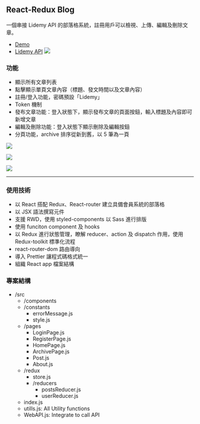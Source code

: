 ## React-Redux Blog
一個串接 Lidemy API 的部落格系統，註冊用戶可以檢視、上傳、編輯及刪除文章。
- [Demo](https://zoeaeen13.github.io/lidemy-week24-redux-blog/#/)
- [Lidemy API](https://github.com/Lidemy/lidemy-student-json-api-server)
![](https://i.imgur.com/WFnDbxX.gif)



### 功能
- 顯示所有文章列表
- 點擊顯示單頁文章內容（標題、發文時間以及文章內容）
- 註冊/登入功能，密碼預設「Lidemy」
- Token 機制
- 發布文章功能：登入狀態下，顯示發布文章的頁面按鈕，輸入標題及內容即可新增文章
- 編輯及刪除功能：登入狀態下顯示刪除及編輯按鈕
- 分頁功能，archive 排序從新到舊，以 5 筆為一頁

![](https://i.imgur.com/pFBBXTI.jpg)

![](https://i.imgur.com/HJNrABu.jpg)

![](https://i.imgur.com/8IckzGK.jpg)

---

### 使用技術
- 以 React 搭配 Redux、React-router 建立具備會員系統的部落格
- 以 JSX 語法撰寫元件
- 支援 RWD，使用 styled-components 以 Sass 進行排版
- 使用 funciton component 及 hooks
- 以 Redux 進行狀態管理，瞭解 reducer、action 及 dispatch 作用，使用 Redux-toolkit 標準化流程
- react-router-dom 路由導向
- 導入 Prettier 讓程式碼格式統一
- 組織 React app 檔案結構


### 專案結構
- /src
    - /components
    - /constants
        - errorMessage.js
        - style.js
    - /pages
        - LoginPage.js
        - RegisterPage.js
        - HomePage.js
        - ArchivePage.js
        - Post.js
        - About.js
    - /redux
        - store.js
        - /reducers 
            - postsReducer.js
            - userReducer.js
    - index.js
    - utills.js: All Utility functions
    - WebAPI.js: Integrate to call API

